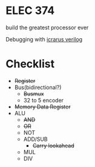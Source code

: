 # ELEC 374
build the greatest processor ever

Debugging with [icrarus verilog](http://iverilog.icarus.com/)



# Checklist
- ~~Register~~
- Bus(bidirectional?)
  - ~~Busmux~~
  - 32 to 5 encoder
- ~~Memory Data Register~~
- ALU
  - ~~AND~~
  - ~~OR~~
  - NOT
  - ADD/SUB
     - ~~Carry lookahead~~
  - MUL
  - DIV
  
